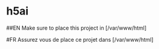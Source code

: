 # h5ai

##EN
Make sure to place this project in [/var/www/html]

#FR
Assurez vous de place ce projet dans [/var/www/html]
